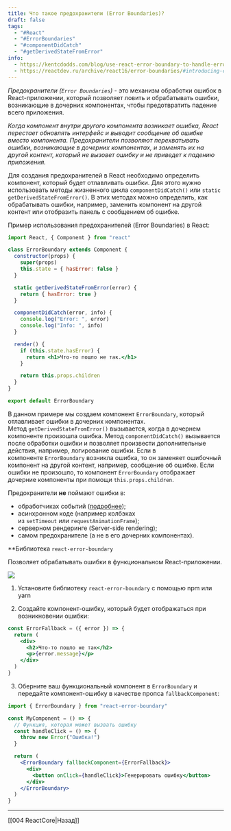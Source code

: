 ```yaml
---
title: Что такое предохранители (Error Boundaries)?
draft: false
tags:
  - "#React"
  - "#ErrorBoundaries"
  - "#componentDidCatch"
  - "#getDerivedStateFromError"
info:
  - https://kentcdodds.com/blog/use-react-error-boundary-to-handle-errors-in-react
  - https://reactdev.ru/archive/react16/error-boundaries/#introducing-error-boundaries
---
```

_Предохранители (`Error Boundaries`)_ - это механизм обработки ошибок в React-приложении, который позволяет ловить и обрабатывать ошибки, возникающие в дочерних компонентах, чтобы предотвратить падение всего приложения.

_Когда компонент внутри другого компонента возникает ошибка, React перестает обновлять интерфейс и выводит сообщение об ошибке вместо компонента. Предохранители позволяют перехватывать ошибки, возникающие в дочерних компонентах, и заменять их на другой контент, который не вызовет ошибку и не приведет к падению приложения._

Для создания предохранителей в React необходимо определить компонент, который будет отлавливать ошибки. Для этого нужно использовать методы жизненного цикла `componentDidCatch()` или `static getDerivedStateFromError()`. В этих методах можно определить, как обрабатывать ошибки, например, заменить компонент на другой контент или отобразить панель с сообщением об ошибке.

Пример использования предохранителей (Error Boundaries) в React:

```jsx
import React, { Component } from "react"

class ErrorBoundary extends Component {
  constructor(props) {
    super(props)
    this.state = { hasError: false }
  }

  static getDerivedStateFromError(error) {
    return { hasError: true }
  }

  componentDidCatch(error, info) {
    console.log("Error: ", error)
    console.log("Info: ", info)
  }

  render() {
    if (this.state.hasError) {
      return <h1>Что-то пошло не так.</h1>
    }

    return this.props.children
  }
}

export default ErrorBoundary
```

В данном примере мы создаем компонент `ErrorBoundary`, который отлавливает ошибки в дочерних компонентах. Метод `getDerivedStateFromError()` вызывается, когда в дочернем компоненте произошла ошибка. Метод `componentDidCatch()` вызывается после обработки ошибки и позволяет произвести дополнительные действия, например, логирование ошибки. Если в компоненте `ErrorBoundary` возникла ошибка, то он заменяет ошибочный компонент на другой контент, например, сообщение об ошибке. Если ошибки не произошло, то компонент `ErrorBoundary` отображает дочерние компоненты при помощи `this.props.children`.

Предохранители **не** поймают ошибки в:

- обработчиках событий ([подробнее](https://reactdev.ru/archive/react16/error-boundaries/#how-about-event-handlers));
- асинхронном коде (например колбэках из `setTimeout` или `requestAnimationFrame`);
- серверном рендеринге (Server-side rendering);
- самом предохранителе (а не в его дочерних компонентах).

**Библиотека `react-error-boundary`

Позволяет обрабатывать ошибки в функциональном React-приложении.

![](https://www.youtube.com/watch?v=gyqAW0--0Tc)

1. Установите библиотеку `react-error-boundary` с помощью npm или yarn

2. Создайте компонент-ошибку, который будет отображаться при возникновении ошибки:

```jsx
const ErrorFallback = ({ error }) => {
  return (
    <div>
      <h2>Что-то пошло не так</h2>
      <p>{error.message}</p>
    </div>
  )
}
```

3. Оберните ваш функциональный компонент в `ErrorBoundary` и передайте компонент-ошибку в качестве пропса `fallbackComponent`:

```jsx
import { ErrorBoundary } from "react-error-boundary"

const MyComponent = () => {
  // Функция, которая может вызвать ошибку
  const handleClick = () => {
    throw new Error("Ошибка!")
  }

  return (
    <ErrorBoundary fallbackComponent={ErrorFallback}>
      <div>
        <button onClick={handleClick}>Генерировать ошибку</button>
      </div>
    </ErrorBoundary>
  )
}
```

---

[[004 ReactCore|Назад]]